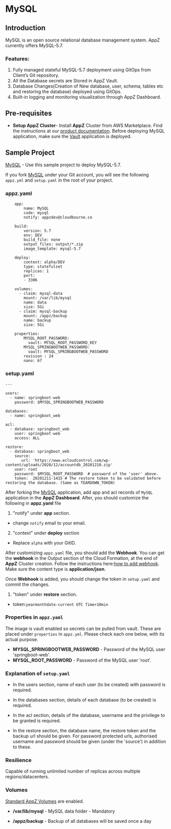 # MySQL

## Introduction

MySQL is an open source relational database management system. AppZ currently offers MySQL-5.7.

### Features:

1. Fully managed stateful MySQL-5.7 deployment using GitOps from Client’s Git repository.
1. All the Database secrets are  Stored  in AppZ Vault.
1. Database Changes(Creation of New database, user, schema, tables etc and restoring the database) deployed using GitOps.
1. Built-in logging and monitoring visualization through AppZ Dashboard.

## Pre-requisites
* **Setup AppZ Cluster**- Install **AppZ** Cluster from AWS Marketplace. Find the instructions at our [product documentation](https://docs.ecloudcontrol.com/installer-3.0/aws-marketplace/).
Before deploying MySQL application, make sure the [Vault](https://docs.ecloudcontrol.com/vault-1.2/) application is deployed.


## Sample Project

[MySQL](https://github.com/ecloudcontrol/MySQL) - Use this sample project to deploy MySQL-5.7.

If you fork [MySQL](https://github.com/ecloudcontrol/MySQL) under your Git account, you will see the following `appz.yml` and `setup.yaml` in the root of your project.

### appz.yaml

```
    app:
        name: MySQL
        code: mysql
        notify: appzdev@cloudbourne.co

    build:
        version: 5.7
        env: DEV
        build_file: none
        output_files: output/*.zip
        image_template: mysql-5.7

    deploy:
        context: alpha/DEV
        type: statefulset
        replicas: 1
        port:
        - 3306

    volumes:
      - claim: mysql-data
        mount: /var/lib/mysql
        name: data
        size: 5Gi
      - claim: mysql-backup
        mount: /appz/backup
        name: backup
        size: 5Gi

    properties:
        MYSQL_ROOT_PASSWORD:
          vault: MYSQL_ROOT_PASSWORD_KEY
        MYSQL_SPRINGBOOTWEB_PASSWORD:
          vault: MYSQL_SPRINGBOOTWEB_PASSWORD
        revision : 24
        nano: 67
```

###  setup.yaml

```
---

users:
  - name: springboot-web
    password: $MYSQL_SPRINGBOOTWEB_PASSWORD

databases:
  - name: springboot_web

acl:
  - database: springboot_web
    user: springboot-web
    access: ALL

restore:
  - database: springboot_web
    source:
       url: 'https://www.ecloudcontrol.com/wp-content/uploads/2020/12/accountdb_20201210.zip'
    user: root
    password: $MYSQL_ROOT_PASSWORD  # password of the 'user' above.
    token:  20201211-1415 # The restore token to be validated before restoring the database. (Same as TEARDOWN_TOKEN)
```

After forking the [MySQL](https://github.com/ecloudcontrol/MySQL) application, add app and acl records of `MySQL` application in the **AppZ Dashboard**. After, you should customize the following in **appz.yaml** file

1. "notify" under **app** section.

  * change `notify` email to your email.

2. "context" under **deploy** section

  * Replace `alpha` with your GitID.

After customizing `appz.yaml` file, you should add the **Webhook**. You can get the **webhook** in the Output section of the Cloud Formation, at the end of **AppZ** Cluster creation. Follow the instructions here:[how to add webhook](https://www.ecloudcontrol.com/how-to-add-webhook-in-github/). Make sure the content type is **application/json**.

Once **Webhook** is added, you should change the token in `setup.yaml` and commit the changes.

1. "token" under **restore** section.

  * token:`yearmonthdate-current UTC Time+10min`


### Properties in `appz.yaml`

The image is vault enabled so secrets can be pulled from vault. These are placed under `properties` in `appz.yml`. Please check each one below, with its actual purpose.

- **MYSQL_SPRINGBOOTWEB_PASSWORD** - Password of the MySQL user 'springboot-web'.
- **MYSQL_ROOT_PASSWORD** - Password of the MySQL user 'root'.

### Explanation of `setup.yaml`

 * In the users section, name of each user (to be created) with password is required.

 * In the databases section, details of each database (to be created) is required.

 * In the acl section, details of the database, username and the privilege to be granted is required.

 * In the restore section, the database name, the restore token and the backup url should be given. For password protected urls, authorised username and password should be given (under the 'source') in addition to these.


### Resilience

Capable of running unlimited number of replicas across multiple regions/datacenters.

### Volumes

[Standard AppZ Volumes](../volumes.md) are enabled.

* **/var/lib/mysql** - MySQL data folder - Mandatory

* **/appz/backup** - Backup of all databases will be saved once a day
